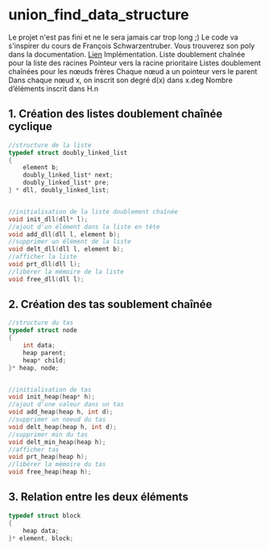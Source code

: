 # union_find_data_structure
Le projet n'est pas fini et ne le sera jamais car trop long ;)
Le code va s'inspirer du cours de François Schwarzentruber. Vous trouverez son poly dans la documentation.
[Lien](http://people.irisa.fr/Francois.Schwarzentruber/algo1/06tasfibonacci.pdf "lien")
Implémentation.
Liste doublement chaînée pour la liste des racines
Pointeur vers la racine prioritaire
Listes doublement chaînées pour les nœuds frères
Chaque nœud a un pointeur vers le parent
Dans chaque nœud x, on inscrit son degré d(x) dans x.deg
Nombre d’éléments inscrit dans H.n
## 1. Création des listes doublement chaînée cyclique
```c
//structure de la liste
typedef struct doubly_linked_list
{
    element b;
    doubly_linked_list* next;
    doubly_linked_list* pre;
} * dll, doubly_linked_list;


//initialisation de la liste doublement chaînée
void init_dll(dll* l);
//ajout d'un élément dans la liste en tête
void add_dll(dll l, element b);
//supprimer un élément de la liste
void delt_dll(dll l, element b);
//afficher la liste
void prt_dll(dll l);
//libérer la mémoire de la liste
void free_dll(dll l);
```
## 2. Création des tas soublement chaînée
```c
//structure du tas
typedef struct node
{
    int data;
    heap parent;
    heap* child;
}* heap, node;


//initialisation de tas
void init_heap(heap* h);
//ajout d'une valeur dans un tas
void add_heap(heap h, int d);
//supprimer un noeud du tas
void delt_heap(heap h, int d);
//supprimer min du tas
void delt_min_heap(heap h);
//afficher tas
void prt_heap(heap h);
//libérer la mémoire du tas
void free_heap(heap h);
```
## 3. Relation entre les deux éléments
```c
typedef struct block
{
    heap data;
}* element, block;
```
